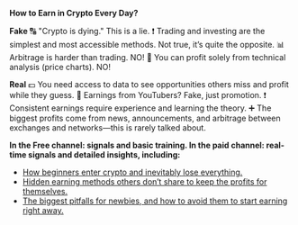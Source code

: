 **How to Earn in Crypto Every Day?**

**Fake**
🔠 "Crypto is dying." This is a lie.
❗️ Trading and investing are the simplest and most accessible methods. Not true, it’s quite the opposite.
📊 Arbitrage is harder than trading. NO!
💯 You can profit solely from technical analysis (price charts). NO!

**Real**
💵 You need access to data to see opportunities others miss and profit while they guess.
🔼 Earnings from YouTubers? Fake, just promotion.
❗️ Consistent earnings require experience and learning the theory.
➕ The biggest profits come from news, announcements, and arbitrage between exchanges and networks—this is rarely talked about.

**In the Free channel: signals and basic training. In the paid channel: real-time signals and detailed insights, including:**

- [How beginners enter crypto and inevitably lose everything.](https://t.me/cryptoscanpro_bot)
- [Hidden earning methods others don’t share to keep the profits for themselves.](https://t.me/cryptoscanpro_bot)
- [The biggest pitfalls for newbies, and how to avoid them to start earning right away.](https://t.me/cryptoscanpro_bot)